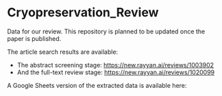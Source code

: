 # Cryopreservation_Review

Data for our review. This repository is planned to be updated once the paper is published. 

The article search results are available: 

- The abstract screening stage: https://new.rayyan.ai/reviews/1003902
- And the full-text review stage: https://new.rayyan.ai/reviews/1020099

A Google Sheets version of the extracted data is available here: 
